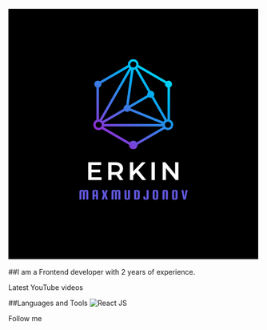 [![Header](https://github.com/Erkin303m/erkin303m/blob/main/assets/user.png)](https://github.com/Erkin303m/erkin303m/blob/main/assets/user.png)

##I am a Frontend developer with 2 years of experience.

Latest YouTube videos

##Languages and Tools
![React JS](https://img.shields.io/badge/React-090909?style=for-the-badge&logo=react)

Follow me